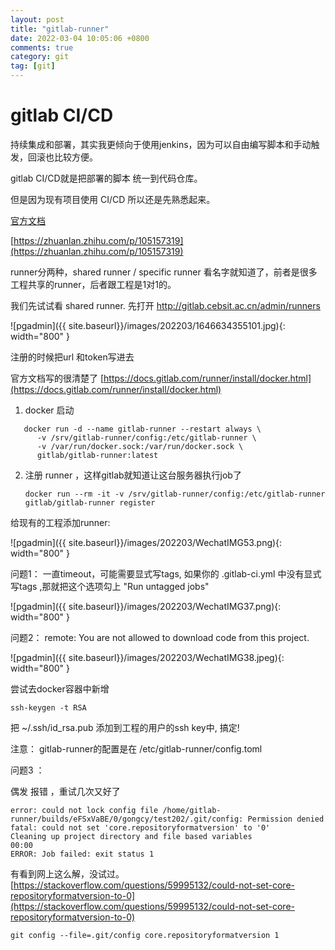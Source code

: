 ```yaml
---
layout: post
title: "gitlab-runner"
date: 2022-03-04 10:05:06 +0800
comments: true
category: git
tag: [git]
---
```




#  gitlab CI/CD

持续集成和部署，其实我更倾向于使用jenkins，因为可以自由编写脚本和手动触发，回滚也比较方便。



gitlab CI/CD就是把部署的脚本 统一到代码仓库。



但是因为现有项目使用 CI/CD 所以还是先熟悉起来。

[官方文档](https://docs.gitlab.com/ee/ci/)





[https://zhuanlan.zhihu.com/p/105157319](https://zhuanlan.zhihu.com/p/105157319)



runner分两种，shared runner / specific runner 看名字就知道了，前者是很多工程共享的runner，后者跟工程是1对1的。



我们先试试看 shared runner. 先打开 http://gitlab.cebsit.ac.cn/admin/runners 

![pgadmin]({{ site.baseurl}}/images/202203/1646634355101.jpg){: width="800" }



注册的时候把url 和token写进去 



官方文档写的很清楚了 [https://docs.gitlab.com/runner/install/docker.html](https://docs.gitlab.com/runner/install/docker.html)

1. docker 启动
  ```
     docker run -d --name gitlab-runner --restart always \
        -v /srv/gitlab-runner/config:/etc/gitlab-runner \
        -v /var/run/docker.sock:/var/run/docker.sock \
        gitlab/gitlab-runner:latest
  ```

2. 注册 runner ，这样gitlab就知道让这台服务器执行job了

   ```
   docker run --rm -it -v /srv/gitlab-runner/config:/etc/gitlab-runner gitlab/gitlab-runner register
   ```



给现有的工程添加runner:



![pgadmin]({{ site.baseurl}}/images/202203/WechatIMG53.png){: width="800" }







问题1： 一直timeout，可能需要显式写tags, 如果你的 .gitlab-ci.yml 中没有显式写tags ,那就把这个选项勾上 "Run untagged jobs"

![pgadmin]({{ site.baseurl}}/images/202203/WechatIMG37.png){: width="800" }

问题2： remote: You are not allowed to download code from this project.

![pgadmin]({{ site.baseurl}}/images/202203/WechatIMG38.jpeg){: width="800" }

尝试去docker容器中新增
```
ssh-keygen -t RSA
```
把 ~/.ssh/id_rsa.pub 添加到工程的用户的ssh key中,  搞定!



注意： gitlab-runner的配置是在 /etc/gitlab-runner/config.toml



问题3 ：

偶发 报错 ，重试几次又好了 

```
error: could not lock config file /home/gitlab-runner/builds/eFSxVaBE/0/gongcy/test202/.git/config: Permission denied
fatal: could not set 'core.repositoryformatversion' to '0'
Cleaning up project directory and file based variables
00:00
ERROR: Job failed: exit status 1
```



有看到网上这么解，没试过。 [https://stackoverflow.com/questions/59995132/could-not-set-core-repositoryformatversion-to-0](https://stackoverflow.com/questions/59995132/could-not-set-core-repositoryformatversion-to-0)

```
git config --file=.git/config core.repositoryformatversion 1  
```

